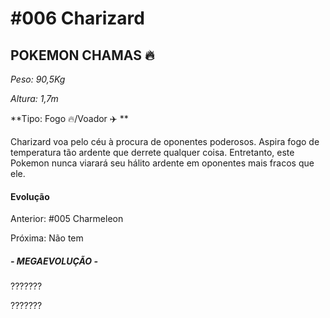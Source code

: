 # #006 Charizard

## POKEMON CHAMAS :fire:

_Peso: 90,5Kg_

_Altura: 1,7m_

**Tipo: Fogo :fire:/Voador :airplane: **

Charizard voa pelo céu à procura de oponentes poderosos. Aspira fogo de temperatura tão ardente que derrete qualquer coisa. Entretanto, este Pokemon nunca viarará seu hálito ardente em oponentes mais fracos que ele.

#### Evolução

Anterior: #005  Charmeleon

Próxima: Não tem

##### - MEGAEVOLUÇÃO -

???????

???????